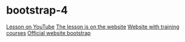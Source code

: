 # bootstrap-4

[Lesson on YouTube](https://www.youtube.com/watch?v=NhFwkvLexh4&t=4s)
[The lesson is on the website](https://itproger.com/ua/course/bootstrap-4)
[Website with training courses](https://itproger.com/ua/courses/)
[Official website bootstrap](https://getbootstrap.com/)



